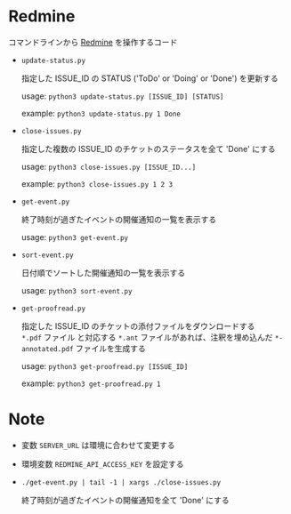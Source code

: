 # Redmine

コマンドラインから [Redmine](https://www.redmine.org/) を操作するコード

- `update-status.py`

  指定した ISSUE_ID の STATUS ('ToDo' or 'Doing' or 'Done') を更新する

  usage: `python3 update-status.py [ISSUE_ID] [STATUS]`

  example: `python3 update-status.py 1 Done`

- `close-issues.py`

  指定した複数の ISSUE_ID のチケットのステータスを全て 'Done' にする

  usage: `python3 close-issues.py [ISSUE_ID...]`

  example: `python3 close-issues.py 1 2 3`

- `get-event.py`

  終了時刻が過ぎたイベントの開催通知の一覧を表示する

  usage: `python3 get-event.py`

- `sort-event.py`

  日付順でソートした開催通知の一覧を表示する
  
  usage: `python3 sort-event.py`
  
- `get-proofread.py`

  指定した ISSUE_ID のチケットの添付ファイルをダウンロードする  
  `*.pdf` ファイル と対応する `*.ant` ファイルがあれば、注釈を埋め込んだ `*-annotated.pdf` ファイルを生成する
  
  usage: `python3 get-proofread.py [ISSUE_ID]`
  
  example: `python3 get-proofread.py 1`

# Note
- 変数 `SERVER_URL` は環境に合わせて変更する
- 環境変数 `REDMINE_API_ACCESS_KEY` を設定する
- `./get-event.py | tail -1 | xargs ./close-issues.py`

  終了時刻が過ぎたイベントの開催通知を全て 'Done' にする

